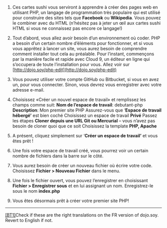 1. Ces cartes sushi vous serviront à apprendre à créer des pages web en utilisant PHP, un langage de programmation très populaire qui est utilisé pour construire des sites tels que **Facebook** ou **Wikipedia**. Vous pouvez le combiner avec du HTML \(n’hésitez pas à jeter un œil aux cartes sushi HTML si vous ne connaissez pas encore ce langage!\)

2. Tout d’abord, vous allez avoir besoin d’un environnement où coder.
   PHP a besoin d’un certain nombre d’éléments pour fonctionner, et si vous vous apprêtez à lancer un site, vous aurez besoin de comprendre comment installer tout cela au préalable.
   Pour l’instant, commençons par la manière facile et rapide avec Cloud 9, un éditeur en ligne qui s’occupera de toute l’installation pour vous. Allez voir sur [http://dojo.soy/php-edit](http://dojo.soy/php-edit)
3. Vous pouvez utiliser votre compte GitHub ou Bitbucket, si vous en avez un, pour vous connecter. Sinon, vous devrez vous enregistrer avec votre adresse e-mail.

4. Choisissez «Créer un nouvel espace de travail» et remplissez les champs comme suit:
   **Nom de l’espace de travail**: debutant-php
   **Description**: Mon premier site PHP
   Assurez-vous que ‘**Espace de travail hébergé’** est bien coché
   Choisissez un espace de travail **Privé**
   Passez les étapes **Cloner depuis une URL Git ou Mercurial** – vous n’avez pas besoin de cloner quoi que ce soit
   Choisissez la template **PHP, Apache**

5. A présent, cliquez simplement sur ‘**Créer un espace de travail’** et vous êtes prêt !

6. Une fois votre espace de travail créé, vous pourrez voir un certain nombre de fichiers dans la barre sur le côté.

7. Vous aurez besoin de créer un nouveau fichier où écrire votre code. Choisissez **Fichier &gt; Nouveau Fichier** dans le menu.

8. Une fois le fichier ouvert, vous pouvez l’enregistrer en choisissant **Fichier &gt; Enregistrer sous** et en lui assignant un nom. Enregistrez-le sous le nom **index.php**

9. Vous êtes désormais prêt à créer votre premier site PHP!

---

[\[BT1\]](#_msoanchor_1)Check if these are the right translations on the FR version of dojo.soy. Revert to English if not.

